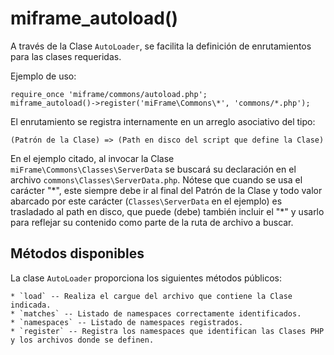 # miframe_autoload()

A través de la Clase `AutoLoader`, se facilita la definición de enrutamientos para las clases requeridas.

Ejemplo de uso:
````
require_once 'miframe/commons/autoload.php';
miframe_autoload()->register('miFrame\Commons\*', 'commons/*.php');
````

El enrutamiento se registra internamente en un arreglo asociativo del tipo:

    (Patrón de la Clase) => (Path en disco del script que define la Clase)

En el ejemplo citado, al invocar la Clase `miFrame\Commons\Classes\ServerData` se buscará su declaración en el archivo `commons\Classes\ServerData.php`. Nótese que cuando se usa el carácter "\*", este siempre debe ir al final del Patrón de la Clase y todo valor abarcado por este carácter (`Classes\ServerData` en el ejemplo) es trasladado al path en disco, que puede (debe) también incluir el "\*" y usarlo para reflejar su contenido como parte de la ruta de archivo a buscar.

## Métodos disponibles

La clase `AutoLoader` proporciona los siguientes métodos públicos:

    * `load` -- Realiza el cargue del archivo que contiene la Clase indicada.
    * `matches` -- Listado de namespaces correctamente identificados.
    * `namespaces` -- Listado de namespaces registrados.
    * `register` -- Registra los namespaces que identifican las Clases PHP y los archivos donde se definen.
